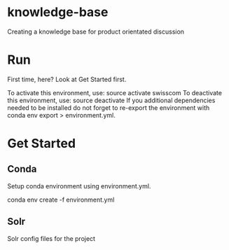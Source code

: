 # knowledge-base
Creating a knowledge base for product orientated discussion

# Run

First time, here? Look at Get Started first.

To activate this environment, use: source activate swisscom
To deactivate this environment, use: source deactivate
If you additional dependencies needed to be installed do not forget to re-export the environment with conda env export > environment.yml.

# Get Started

## Conda

Setup conda environment using environment.yml.

conda env create -f environment.yml

## Solr
Solr config files for the project